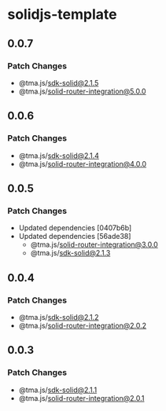 # solidjs-template

## 0.0.7

### Patch Changes

- @tma.js/sdk-solid@2.1.5
- @tma.js/solid-router-integration@5.0.0

## 0.0.6

### Patch Changes

- @tma.js/sdk-solid@2.1.4
- @tma.js/solid-router-integration@4.0.0

## 0.0.5

### Patch Changes

- Updated dependencies [0407b6b]
- Updated dependencies [56ade38]
  - @tma.js/solid-router-integration@3.0.0
  - @tma.js/sdk-solid@2.1.3

## 0.0.4

### Patch Changes

- @tma.js/sdk-solid@2.1.2
- @tma.js/solid-router-integration@2.0.2

## 0.0.3

### Patch Changes

- @tma.js/sdk-solid@2.1.1
- @tma.js/solid-router-integration@2.0.1
